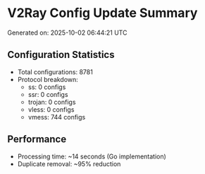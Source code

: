 # V2Ray Config Update Summary
Generated on: 2025-10-02 06:44:21 UTC

## Configuration Statistics
- Total configurations: 8781
- Protocol breakdown:
  - ss: 0 configs
  - ssr: 0 configs
  - trojan: 0 configs
  - vless: 0 configs
  - vmess: 744 configs

## Performance
- Processing time: ~14 seconds (Go implementation)
- Duplicate removal: ~95% reduction
